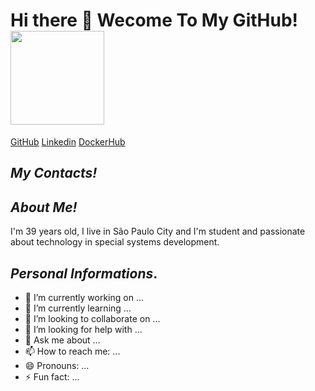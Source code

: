 # Hi there 👋 Wecome To My GitHub! <img src="https://user-images.githubusercontent.com/32577916/100186302-897bed00-2ec4-11eb-885f-3e7c32ac6d8b.jpg?w=512" height="150" width="150">
[GitHub](https://github.com/FabianoAlexandre) [Linkedin](https://www.linkedin.com/in/fabiano-alexandre-49b71b48/) [DockerHub](https://hub.docker.com)
## **_My Contacts!_**

## **_About Me!_**

I'm 39 years old, I live in São Paulo City and I'm student and passionate about technology in special systems development.

## **_Personal Informations_**.

- 🔭 I’m currently working on ...
- 🌱 I’m currently learning ...
- 👯 I’m looking to collaborate on ...
- 🤔 I’m looking for help with ...
- 💬 Ask me about ...
- 📫 How to reach me: ...
- 😄 Pronouns: ...
- ⚡ Fun fact: ...
<!--
**FabianoAlexandre/FabianoAlexandre** is a ✨ _special_ ✨ repository because its `README.md` (this file) appears on your GitHub profile.

Here are some ideas to get you started:

- 🔭 I’m currently working on ...
- 🌱 I’m currently learning ...
- 👯 I’m looking to collaborate on ...
- 🤔 I’m looking for help with ...
- 💬 Ask me about ...
- 📫 How to reach me: ...
- 😄 Pronouns: ...
- ⚡ Fun fact: ...
-->
